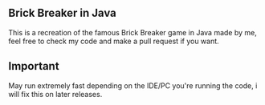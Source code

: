 ## Brick Breaker in Java

This is a recreation of the famous Brick Breaker game in Java made by me, feel free to check my code and make a pull request if you want.

## Important

May run extremely fast depending on the IDE/PC you're running the code, i will fix this on later releases.
